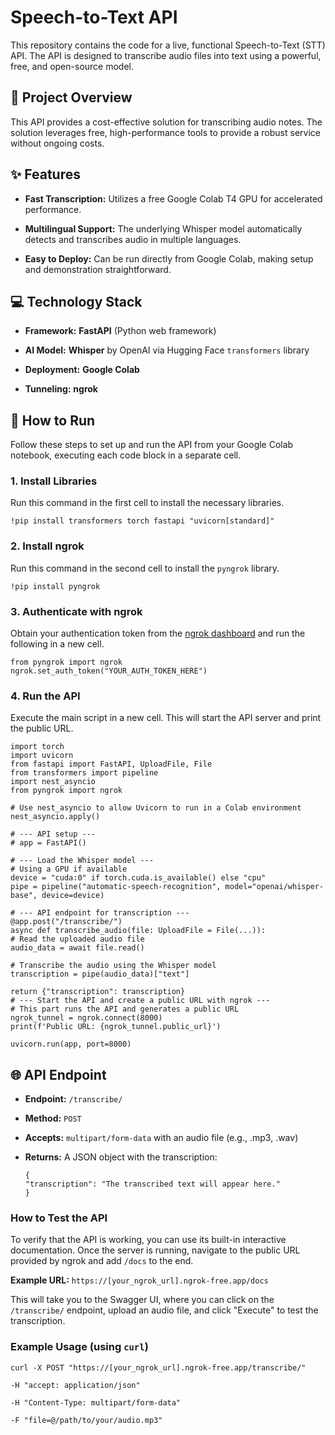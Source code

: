 # Speech-to-Text API

This repository contains the code for a live, functional Speech-to-Text (STT) API. The API is designed to transcribe audio files into text using a powerful, free, and open-source model.

## 🚀 Project Overview

This API provides a cost-effective solution for transcribing audio notes. The solution leverages free, high-performance tools to provide a robust service without ongoing costs.

## ✨ Features

* **Fast Transcription:** Utilizes a free Google Colab T4 GPU for accelerated performance.

* **Multilingual Support:** The underlying Whisper model automatically detects and transcribes audio in multiple languages.

* **Easy to Deploy:** Can be run directly from Google Colab, making setup and demonstration straightforward.

## 💻 Technology Stack

* **Framework:** **FastAPI** (Python web framework)

* **AI Model:** **Whisper** by OpenAI via Hugging Face `transformers` library

* **Deployment:** **Google Colab**

* **Tunneling:** **ngrok**

## 🔧 How to Run

Follow these steps to set up and run the API from your Google Colab notebook, executing each code block in a separate cell.

### 1. Install Libraries

Run this command in the first cell to install the necessary libraries.

    !pip install transformers torch fastapi "uvicorn[standard]"
    
### 2. Install ngrok

Run this command in the second cell to install the `pyngrok` library.

    !pip install pyngrok


### 3. Authenticate with ngrok

Obtain your authentication token from the [ngrok dashboard](https://dashboard.ngrok.com/get-started/your-authtoken) and run the following in a new cell.

    from pyngrok import ngrok
    ngrok.set_auth_token("YOUR_AUTH_TOKEN_HERE")

### 4. Run the API

Execute the main script in a new cell. This will start the API server and print the public URL.

    import torch
    import uvicorn
    from fastapi import FastAPI, UploadFile, File
    from transformers import pipeline
    import nest_asyncio
    from pyngrok import ngrok
    
    # Use nest_asyncio to allow Uvicorn to run in a Colab environment
    nest_asyncio.apply()
    
    # --- API setup ---
    # app = FastAPI()
    
    # --- Load the Whisper model ---
    # Using a GPU if available
    device = "cuda:0" if torch.cuda.is_available() else "cpu"
    pipe = pipeline("automatic-speech-recognition", model="openai/whisper-base", device=device)
    
    # --- API endpoint for transcription ---
    @app.post("/transcribe/")
    async def transcribe_audio(file: UploadFile = File(...)):
    # Read the uploaded audio file
    audio_data = await file.read()
    
    # Transcribe the audio using the Whisper model
    transcription = pipe(audio_data)["text"]
    
    return {"transcription": transcription}
    # --- Start the API and create a public URL with ngrok ---
    # This part runs the API and generates a public URL
    ngrok_tunnel = ngrok.connect(8000)
    print(f'Public URL: {ngrok_tunnel.public_url}')
    
    uvicorn.run(app, port=8000)


## 🌐 API Endpoint

* **Endpoint:** `/transcribe/`

* **Method:** `POST`

* **Accepts:** `multipart/form-data` with an audio file (e.g., .mp3, .wav)

* **Returns:** A JSON object with the transcription:

      {
      "transcription": "The transcribed text will appear here."
      }


### How to Test the API

To verify that the API is working, you can use its built-in interactive documentation. Once the server is running, navigate to the public URL provided by ngrok and add `/docs` to the end.

**Example URL:** `https://[your_ngrok_url].ngrok-free.app/docs`

This will take you to the Swagger UI, where you can click on the `/transcribe/` endpoint, upload an audio file, and click "Execute" to test the transcription.

### Example Usage (using `curl`)

    curl -X POST "https://[your_ngrok_url].ngrok-free.app/transcribe/"
    
    -H "accept: application/json"
    
    -H "Content-Type: multipart/form-data"
    
    -F "file=@/path/to/your/audio.mp3"
